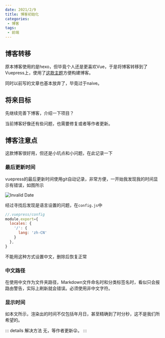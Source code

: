 ```yaml
---
date: 2021/2/9 
title: 博客初始化
categories:
 - 博客
tags:
 - 前端
---
```


## 博客转移

原本博客使用的是hexo，但毕竟个人还是更喜欢Vue，于是将博客转移到了Vuepress上，使用了[这款主题](https://vuepress-theme-reco.recoluan.com/)方便构建博客。

同时以前写的文章也基本放弃了，毕竟过于naive。

## 将来目标

先继续完善下博客，介绍一下项目？

当前博客好像还有些问题，也需要修复或者等作者更新。

## 博客注意点

这款博客很好用，但还是小坑点和小问题，在此记录一下

### 最后更新时间

vuepress的最后更新时间使用git自动记录，非常方便，一开始我发现我的时间显示有错误，如图所示

![Invalid Date](http://image.limshung.site/pics/%E6%88%AA%E5%9B%BE.PNG)

经过寻找后发现是语言设置的问题，在`config.js`中

```js
//.vuepress/config
module.export={
  locales: {
    '/': {
      lang: 'zh-CN'
    }
  },
}
```

不能用这种方式设置中文，删除后恢复正常

### 中文路径

在使用中文作为文件夹路径，Markdown文件命名时和分类标签名时，看似只会报路由警告，实际上刷新就会错误。必须使用非中文字符。

### 显示时间

如本文所示，渲染出的时间不仅包括年月日，甚至精确到了时分秒，这不是我们所希望的。

::: details 解决方法
无，等作者更新😜。
:::
